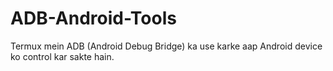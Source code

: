 # ADB-Android-Tools
Termux mein ADB (Android Debug Bridge) ka use karke aap Android device ko control kar sakte hain.

